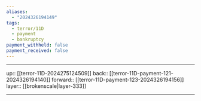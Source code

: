 ```yaml
---
aliases:
  - "2024326194149"
tags:
  - terror/11D
  - payment
  - bankruptcy
payment_withheld: false
payment_received: false
---
```




***

up:: [[terror-11D-2024275124509]]
back:: [[terror-11D-payment-121-2024326194140]]
forward:: [[terror-11D-payment-123-2024326194156]]
layer:: [[brokenscale|layer-333]]

***
